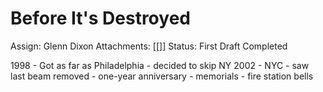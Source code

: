 # Before It's Destroyed

Assign: Glenn Dixon
Attachments: [[]]
Status: First Draft Completed

1998 - Got as far as Philadelphia - decided to skip NY
2002 - NYC - saw last beam removed - one-year anniversary - memorials - fire station bells